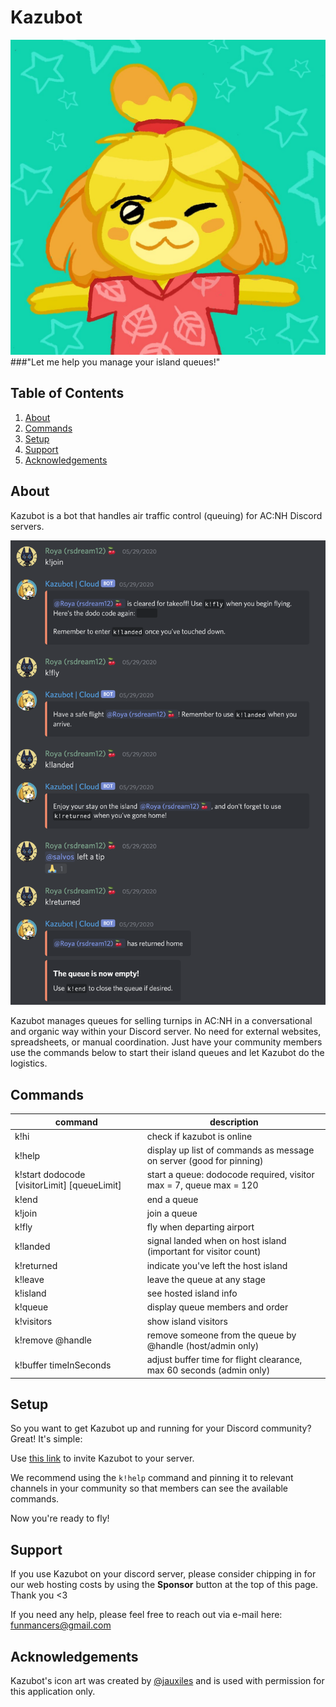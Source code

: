 # Kazubot

![KazubotIcon](docs/kazubot.jpg?raw=true "Icon")
###"Let me help you manage your island queues!"

## Table of Contents
1. [About](#About)
2. [Commands](#Commands)
2. [Setup](#Setup)
3. [Support](#Support)
4. [Acknowledgements](#Acknowledgements)

<a name="About">About</a>
------------------------------
Kazubot is a bot that handles air traffic control (queuing) for AC:NH Discord servers.

![Alt text currently unavailable](docs/KazubotExample.png?raw=true "Example Interaction")

Kazubot manages queues for selling turnips in AC:NH in a conversational and organic way within your Discord server. No need for external websites, spreadsheets, or manual coordination. Just have your community members use the commands below to start their island queues and let Kazubot do the logistics.

<a name="Commands">Commands</a>
------------------------------

| command                                      	| description                                                          	|
|----------------------------------------------	|----------------------------------------------------------------------	|
| k!hi                                         	| check if kazubot is online                                           	|
| k!help                                        | display up list of commands as message on server (good for pinning)   |
| k!start dodocode [visitorLimit] [queueLimit] 	| start a queue: dodocode required, visitor max = 7, queue max = 120   	|
| k!end                                        	| end a queue                                                          	|
| k!join                                       	| join a queue                                                         	|
| k!fly                                        	| fly when departing airport                                           	|
| k!landed                                     	| signal landed when on host island (important for visitor count)      	|
| k!returned                                   	| indicate you've left the host island                                 	|
| k!leave                                      	| leave the queue at any stage                                         	|
| k!island                                     	| see hosted island info                                               	|
| k!queue                                      	| display queue members and order                                      	|
| k!visitors                                   	| show island visitors                                                 	|
| k!remove @handle                             	| remove someone from the queue by @handle (host/admin only)           	|
| k!buffer timeInSeconds                       	| adjust buffer time for flight clearance, max 60 seconds (admin only) 	|

<a name="Setup">Setup</a>
------------------------------
So you want to get Kazubot up and running for your Discord community? Great! It's simple:

Use [this link][invite] to invite Kazubot to your server.

We recommend using the `k!help` command and pinning it to relevant channels in your community so that members can see the available commands. 

Now you're ready to fly!

<a name="Support">Support</a>
------------------------------
If you use Kazubot on your discord server, please consider chipping in for our web hosting costs by using the **Sponsor** button at the top of this page. Thank you <3

If you need any help, please feel free to reach out via e-mail here: [funmancers@gmail.com][support email]

<a name="Acknowledgements">Acknowledgements</a>
------------------------------
Kazubot's icon art was created by [@jauxiles][artist] and is used with permission for this application only. 

<!-- Reference Links -->
[support email]: mailto:funmancers@gmail.com
[invite]: https://discordapp.com/oauth2/authorize?client_id=710594126860779625&scope=bot&permissions=1275583681
[artist]: https://twitter.com/jauxiles?lang=en

